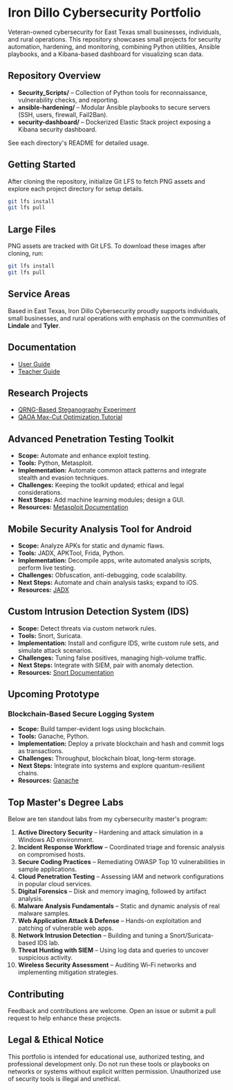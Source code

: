# Iron Dillo Cybersecurity Portfolio

Veteran-owned cybersecurity for East Texas small businesses, individuals, and rural operations. This repository showcases small projects for security automation, hardening, and monitoring, combining Python utilities, Ansible playbooks, and a Kibana-based dashboard for visualizing scan data.

## Repository Overview

- **Security_Scripts/** – Collection of Python tools for reconnaissance, vulnerability checks, and reporting.
- **ansible-hardening/** – Modular Ansible playbooks to secure servers (SSH, users, firewall, Fail2Ban).
- **security-dashboard/** – Dockerized Elastic Stack project exposing a Kibana security dashboard.

See each directory's README for detailed usage.

## Getting Started

After cloning the repository, initialize Git LFS to fetch PNG assets and explore each project directory for setup details.

```bash
git lfs install
git lfs pull
```

## Large Files

PNG assets are tracked with Git LFS. To download these images after cloning, run:

```bash
git lfs install
git lfs pull
```


## Service Areas

Based in East Texas, Iron Dillo Cybersecurity proudly supports individuals, small businesses, and rural operations with emphasis on the communities of **Lindale** and **Tyler**.

## Documentation

- [User Guide](docs/UserGuide.md)
- [Teacher Guide](docs/TeacherGuide.md)

## Research Projects

- [QRNG-Based Steganography Experiment](Quantum%20Computing/QRNGSteganography.md)
- [QAOA Max-Cut Optimization Tutorial](Quantum%20Computing/QAOAMaxCut.md)


## Advanced Penetration Testing Toolkit

- **Scope:** Automate and enhance exploit testing.
- **Tools:** Python, Metasploit.
- **Implementation:** Automate common attack patterns and integrate stealth and evasion techniques.
- **Challenges:** Keeping the toolkit updated; ethical and legal considerations.
- **Next Steps:** Add machine learning modules; design a GUI.
- **Resources:** [Metasploit Documentation](https://docs.metasploit.com/)


## Mobile Security Analysis Tool for Android

- **Scope:** Analyze APKs for static and dynamic flaws.
- **Tools:** JADX, APKTool, Frida, Python.
- **Implementation:** Decompile apps, write automated analysis scripts, perform live testing.
- **Challenges:** Obfuscation, anti-debugging, code scalability.
- **Next Steps:** Automate and chain analysis tasks; expand to iOS.
- **Resources:** [JADX](https://github.com/skylot/jadx)


## Custom Intrusion Detection System (IDS)

- **Scope:** Detect threats via custom network rules.
- **Tools:** Snort, Suricata.
- **Implementation:** Install and configure IDS, write custom rule sets, and simulate attack scenarios.
- **Challenges:** Tuning false positives, managing high-volume traffic.
- **Next Steps:** Integrate with SIEM, pair with anomaly detection.
- **Resources:** [Snort Documentation](https://www.snort.org/documents)

## Upcoming Prototype

### Blockchain-Based Secure Logging System

- **Scope:** Build tamper-evident logs using blockchain.
- **Tools:** Ganache, Python.
- **Implementation:** Deploy a private blockchain and hash and commit logs as transactions.
- **Challenges:** Throughput, blockchain bloat, long-term storage.
- **Next Steps:** Integrate into systems and explore quantum-resilient chains.
- **Resources:** [Ganache](https://www.trufflesuite.com/ganache)


## Top Master's Degree Labs

Below are ten standout labs from my cybersecurity master's program:

1. **Active Directory Security** – Hardening and attack simulation in a Windows AD environment.
2. **Incident Response Workflow** – Coordinated triage and forensic analysis on compromised hosts.
3. **Secure Coding Practices** – Remediating OWASP Top 10 vulnerabilities in sample applications.
4. **Cloud Penetration Testing** – Assessing IAM and network configurations in popular cloud services.
5. **Digital Forensics** – Disk and memory imaging, followed by artifact analysis.
6. **Malware Analysis Fundamentals** – Static and dynamic analysis of real malware samples.
7. **Web Application Attack & Defense** – Hands-on exploitation and patching of vulnerable web apps.
8. **Network Intrusion Detection** – Building and tuning a Snort/Suricata-based IDS lab.
9. **Threat Hunting with SIEM** – Using log data and queries to uncover suspicious activity.
10. **Wireless Security Assessment** – Auditing Wi-Fi networks and implementing mitigation strategies.

## Contributing

Feedback and contributions are welcome. Open an issue or submit a pull request to help enhance these projects.

## Legal & Ethical Notice

This portfolio is intended for educational use, authorized testing, and professional development only. Do not run these tools or playbooks on networks or systems without explicit written permission. Unauthorized use of security tools is illegal and unethical.

